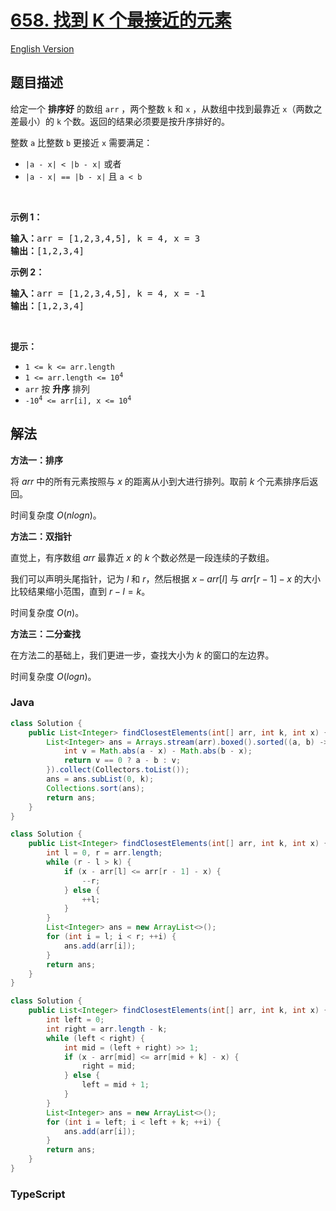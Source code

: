 # [658. 找到 K 个最接近的元素](https://leetcode.cn/problems/find-k-closest-elements)

[English Version](/solution/0600-0699/0658.Find%20K%20Closest%20Elements/README_EN.md)

## 题目描述

<!-- 这里写题目描述 -->

<p>给定一个 <strong>排序好</strong> 的数组&nbsp;<code>arr</code> ，两个整数 <code>k</code> 和 <code>x</code> ，从数组中找到最靠近 <code>x</code>（两数之差最小）的 <code>k</code> 个数。返回的结果必须要是按升序排好的。</p>

<p>整数 <code>a</code> 比整数 <code>b</code> 更接近 <code>x</code> 需要满足：</p>

<ul>
	<li><code>|a - x| &lt; |b - x|</code> 或者</li>
	<li><code>|a - x| == |b - x|</code> 且 <code>a &lt; b</code></li>
</ul>

<p>&nbsp;</p>

<p><strong>示例 1：</strong></p>

<pre>
<strong>输入：</strong>arr = [1,2,3,4,5], k = 4, x = 3
<strong>输出：</strong>[1,2,3,4]
</pre>

<p><strong>示例 2：</strong></p>

<pre>
<strong>输入：</strong>arr = [1,2,3,4,5], k = 4, x = -1
<strong>输出：</strong>[1,2,3,4]
</pre>

<p>&nbsp;</p>

<p><strong>提示：</strong></p>

<ul>
	<li><code>1 &lt;= k &lt;= arr.length</code></li>
	<li><code>1 &lt;= arr.length&nbsp;&lt;= 10<sup>4</sup></code><meta charset="UTF-8" /></li>
	<li><code>arr</code>&nbsp;按 <strong>升序</strong> 排列</li>
	<li><code>-10<sup>4</sup>&nbsp;&lt;= arr[i], x &lt;= 10<sup>4</sup></code></li>
</ul>

## 解法

**方法一：排序**

将 $arr$ 中的所有元素按照与 $x$ 的距离从小到大进行排列。取前 $k$ 个元素排序后返回。

时间复杂度 $O(nlogn)$。

**方法二：双指针**

直觉上，有序数组 $arr$ 最靠近 $x$ 的 $k$ 个数必然是一段连续的子数组。

我们可以声明头尾指针，记为 $l$ 和 $r$，然后根据 $x-arr[l]$ 与 $arr[r-1] - x$ 的大小比较结果缩小范围，直到 $r - l = k$。

时间复杂度 $O(n)$。

**方法三：二分查找**

在方法二的基础上，我们更进一步，查找大小为 $k$ 的窗口的左边界。

时间复杂度 $O(logn)$。

### **Java**

```java
class Solution {
    public List<Integer> findClosestElements(int[] arr, int k, int x) {
        List<Integer> ans = Arrays.stream(arr).boxed().sorted((a, b) -> {
            int v = Math.abs(a - x) - Math.abs(b - x);
            return v == 0 ? a - b : v;
        }).collect(Collectors.toList());
        ans = ans.subList(0, k);
        Collections.sort(ans);
        return ans;
    }
}
```

```java
class Solution {
    public List<Integer> findClosestElements(int[] arr, int k, int x) {
        int l = 0, r = arr.length;
        while (r - l > k) {
            if (x - arr[l] <= arr[r - 1] - x) {
                --r;
            } else {
                ++l;
            }
        }
        List<Integer> ans = new ArrayList<>();
        for (int i = l; i < r; ++i) {
            ans.add(arr[i]);
        }
        return ans;
    }
}
```

```java
class Solution {
    public List<Integer> findClosestElements(int[] arr, int k, int x) {
        int left = 0;
        int right = arr.length - k;
        while (left < right) {
            int mid = (left + right) >> 1;
            if (x - arr[mid] <= arr[mid + k] - x) {
                right = mid;
            } else {
                left = mid + 1;
            }
        }
        List<Integer> ans = new ArrayList<>();
        for (int i = left; i < left + k; ++i) {
            ans.add(arr[i]);
        }
        return ans;
    }
}
```

### **TypeScript**
